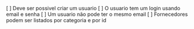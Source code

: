 [ ] Deve ser possivel criar um usuario 
[ ] O usuario tem um login usando email e senha
[ ] Um usuario não pode ter o mesmo email
[ ] Fornecedores podem ser listados por categoria e por id